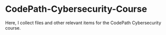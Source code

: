 # CodePath-Cybersecurity-Course
Here, I collect files and other relevant items for the CodePath Cybersecurity course.
